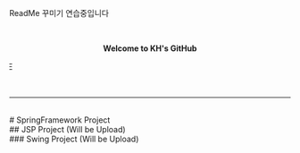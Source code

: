 <p>
  ReadMe 꾸미기 연습중입니다
</p>
<p><br/></p>
<div style="text-align: center;">
  <p><b>Welcome to KH's GitHub</b></p>
  <marquee scrollamount="15" direction="right">아이브 비공식 팬사이트 - Second DIVE</marquee>
</div> <p><br/></p><hr/><br/>
<div>
  # SpringFramework Project <br/>
  ## JSP Project (Will be Upload) <br/>
  ### Swing Project (Will be Upload)
</div><br/>





